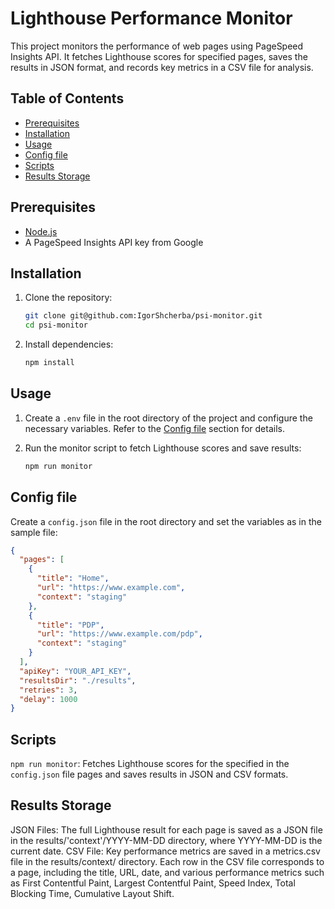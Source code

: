 # Lighthouse Performance Monitor

This project monitors the performance of web pages using PageSpeed Insights API. It fetches Lighthouse scores for specified pages, saves the results in JSON format, and records key metrics in a CSV file for analysis.

## Table of Contents

- [Prerequisites](#prerequisites)
- [Installation](#installation)
- [Usage](#usage)
- [Config file](#config-file)
- [Scripts](#scripts)
- [Results Storage](#results-storage)

## Prerequisites

- [Node.js](https://nodejs.org/)
- A PageSpeed Insights API key from Google

## Installation

1. Clone the repository:

   ```sh
   git clone git@github.com:IgorShcherba/psi-monitor.git
   cd psi-monitor
   ```

2. Install dependencies:

   ```sh
   npm install
   ```

## Usage

1. Create a `.env` file in the root directory of the project and configure the necessary variables. Refer to the [Config file](#config-file) section for details.

2. Run the monitor script to fetch Lighthouse scores and save results:

   ```sh
   npm run monitor
   ```

## Config file

Create a `config.json` file in the root directory and set the variables as in the sample file:

```json
{
  "pages": [
    {
      "title": "Home",
      "url": "https://www.example.com",
      "context": "staging"
    },
    {
      "title": "PDP",
      "url": "https://www.example.com/pdp",
      "context": "staging"
    }
  ],
  "apiKey": "YOUR_API_KEY",
  "resultsDir": "./results",
  "retries": 3,
  "delay": 1000
}
```

## Scripts

`npm run monitor`: Fetches Lighthouse scores for the specified in the `config.json` file pages and saves results in JSON and CSV formats.

## Results Storage

JSON Files: The full Lighthouse result for each page is saved as a JSON file in the results/'context'/YYYY-MM-DD directory, where YYYY-MM-DD is the current date.
CSV File: Key performance metrics are saved in a metrics.csv file in the results/context/ directory. Each row in the CSV file corresponds to a page, including the title, URL, date, and various performance metrics such as First Contentful Paint, Largest Contentful Paint, Speed Index, Total Blocking Time, Cumulative Layout Shift.
